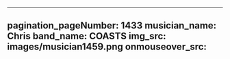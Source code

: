 ------
pagination_pageNumber: 1433
musician_name: Chris
band_name: COASTS
img_src: images/musician1459.png
onmouseover_src: 
------